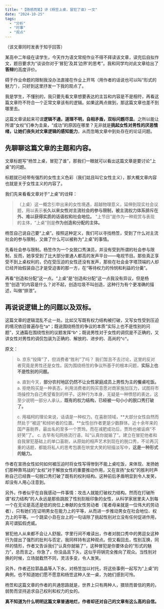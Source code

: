 ```yaml
---
title: "【随感而笔】评《杨笠上桌，冒犯了谁》一文"
date: "2024-10-25"
tags: 
  - "分析"
  - "时事"
  - "观点"
---
```

（该文章同时发表于知乎回答）

某高中二年级在读学生，今天作为语文常规作业不得不拜读该文章，读完后自拟作文，题目要求为“谈谈你对于‘冒犯’及其‘边界’的思考”。我和同学均对此文章给出了**答辩**的高度评价。

碍于作业命题的限制我没办法直接在作业上开骂（用作者的话说也可以叫“形式的魅力”），只好到这里抒发一下我的观点了。

我是学生，不懂别的，我只要先看文章想要表达的主旨和内容是不是相符，再看这篇文章符不符合一个正常文章该有的逻辑。如果这两点做到，那这篇文章也差不到哪里去。

这篇文章读起来可谓**逻辑不通，道理不明，自相矛盾，双标问题尽显**。之所以能让所谓“女权”们奉为圭臬，“成功”的原因在哪里？无非就是**挑起女性对男性的厌恶情绪，让她们丧失对文章逻辑的感知能力**，从而忽略文章中到处存在的论证问题。

## 先聊聊这篇文章的主题和内容。

文章标题写“杨笠上桌，冒犯了谁”，那我们一眼就可以看出这篇文章是要讨论“上桌”的问题。

标题就已经带有强烈的女性主义色彩（我们姑且叫它女性主义），那大概文章内容也就是关于女性主义的内容了。

我们先来看看文章对于“上桌”的诠释：

> （上桌）这一概念引申出来的女性境遇，超越物理意义，延伸到现实社会议题，用以表示**长久以来女性对主流社会的参与限制，被主流权力体系排斥在外、难以获得实质的话语权和社会地位。**
> “上节目”是作为一种观赏与表现的主体，“上桌”则是**作为创造和分配的主体。**

杨笠自己说自己要“上桌”。按照这种定义，我们可以寻找杨笠，受到了什么对主流社会的参与限制，又做了什么可以被称为“上桌”的事情。

先看社会参与限制。杨笠作为一个女脱口秀演员，并没有受到所谓的社会参与限制，反而，她享受到了比大部分普通人都高的发声平台——电视节目。那些真正享受不到上桌权利的，仍在受压迫的女性还没有发声，那些在社会金字塔顶端的人却已经开始假装自己才是受迫害的那一方，在“等待权力的怜悯和利益的分羹”。

再看“创造和分配”这一点。“上桌”是“创造和分配”这一点我没有异议，但是杨笠“创造”的内容是什么？对不起，创造垃圾不叫创造，这种行为有个更准确的描述，叫做“排泄”。

## 再说说逻辑上的问题以及双标。

这篇文章的逻辑混乱不止一处。比如又写既有权力结构被打破，又写女性受到压迫的境况依旧普遍存在^a^；既说围绕杨笠的争议的本质“实际上也不是性别的问题”，又通篇在围绕性别的议题发挥^b^；既说男性对于女性的调侃是不正确的，又讲女性对男性的调侃包装为正确的、解放的、进步的、高尚的^c^。

原文：

> b. 京东“投降”了，但消费者“胜利”了吗？
> 我们暂且不去讨论，这里的反对者究竟是男性还是女性。因为围绕杨笠的争议所基于的根本问题，**实际上也不是性别的问题。**
>
> 
> a. 直到今天，**部分农村地区仍然不让女性家庭成员上男性为主的餐桌吃饭。**
> a. 拒绝购买是一种表态，利用消费者的购买意愿对商家施加压力，试图将市场操控为自己希望看到的样子。这种行为本身，无疑是一种愤怒的表达，这至少说明一部分人承认，**既有的权力结构，已经被一句小小的脱口秀打破了。**
>
> 
> c. 用福柯的理论来说，话语是一种权力。在喜剧领域，**大部分女性自然而然处于“被逗”和倾听者的位置。**女性创作者更是少数群体。近十余年来的国产喜剧界，最出名的至多一个贾玲。而在减肥成功后，贾玲也被诟病“不好笑”了。
> c. 古早有句网络流行语，叫“认真你就输了”。建立在冒犯他者和自我冒犯基础上的单口喜剧，从原始的相声艺术到现在的脱口秀，不论再沉重的话题，都能将私人的思考包裹在哄堂大笑的轻描淡写中，**这是一种形式的魅力。**

作者在宣扬女性如何如何被压迫时将女性写得惨到不能上桌吃饭，来体现、发扬她们那种靠骂战的“女权”对于解放女性的重要推动作用，又在宣扬“女权”的胜利时声称自己已经靠一句脱口秀打破了既有的权利结构。这种前后矛盾明显到令人发笑，却没有人用心注意到。

另外，作者似乎在自我感动一件事情：攻击人就能打破权力结构。然而在打破所谓“权力结构”的人永远是那些跳脱了性别刻板印象的女性，从科学家居里夫人到每一个在无论是高还是低的岗位上奉献的女性劳动者（笔者母亲就是一位伟大的劳动者），只有她们在证明男女在能力上的平等，从而进一步推动男女在社会地位、权力上的平等。一个跳梁小丑在台上的一句话除了挑起性别对立没有任何促进作用，真可谓狐假虎威。

冒犯他人从来都不会让人舒服。字里行间不难读出，作者对脱口秀中的男逗女这种行为提出了强烈的批判与否定，我同样持有这种观点。但又看回去，性别互换，同样的情形，作者又告诉我们“认真你就输了”，这种冒犯是你要体会的“形式的魅力”，总而言之，你急了，你没品且下头，这似乎将锅完全推向了观众。当性别对换的时候，立场就截然不同，灵活多变，令人发笑。

另外，作者还拉郭晶晶等人下水，对杨笠加以衬托，将这些事例一起写为“上桌”的典例，也不知道她们愿不愿意和杨笠这种人坐一桌，为她们感到可怜。

杨笠和这篇文章的作者的共通思路就是，世界上只有两种人，猥琐而普信的男的，弱势而坚持追求自己权利和权力的女的。

**真不知道为什么明明这篇文章普通地烂，作者却还对自己的文章有这么高的自信。**
